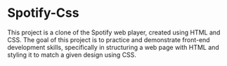# Spotify-Css
This project is a clone of the Spotify web player, created using HTML and CSS. The goal of this project is to practice and demonstrate front-end development skills, specifically in structuring a web page with HTML and styling it to match a given design using CSS.
